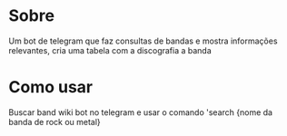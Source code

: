 # Sobre

Um bot de telegram que faz consultas de bandas e mostra informações relevantes, cria uma tabela com a discografia a banda

# Como usar

Buscar band wiki bot no telegram e usar o comando 'search {nome da banda de rock ou metal}
